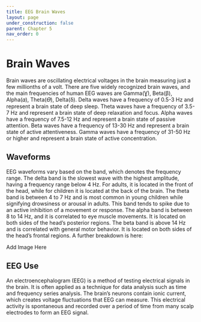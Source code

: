```yaml
---
title: EEG Brain Waves
layout: page
under_construction: false
parent: Chapter 5
nav_order: 0
---
```


# Brain Waves
Brain waves are oscillating electrical voltages in the brain measuring just a few millionths of a volt. There are five widely recognized brain waves, and the main frequencies of human EEG waves are Gamma(Ɣ), Beta(β), Alpha(𝛼), Theta(𝛳), Delta(δ). Delta waves have a frequency of 0.5-3 Hz and represent a brain state of deep sleep. Theta waves have a frequency of 3.5-7 Hz and represent a brain state of deep relaxation and focus. Alpha waves have a frequency of 7.5-12 Hz and represent a brain state of passive attention. Beta waves have a frequency of 13-30 Hz and represent a brain state of active attentiveness. Gamma waves have a frequency of 31-50 Hz or higher and represent a brain state of active concentration.

## Waveforms
EEG waveforms vary based on the band, which denotes the frequency range. The delta band is the slowest wave with the highest amplitude, having a frequency range below 4 Hz. For adults, it is located in the front of the head, while for children it is located at the back of the brain. The theta band is between 4 to 7 Hz and is most common in young children while signifying drowsiness or arousal in adults. This band tends to spike due to an active inhibition of a movement or response. The alpha band is between 8 to 14 Hz, and it is correlated to eye muscle movements. It is located on both sides of the head’s posterior regions. The beta band is above 14 Hz and is correlated with general motor behavior. It is located on both sides of the head’s frontal regions. A further breakdown is here:

Add Image Here
## EEG Use
An electroencephalogram (EEG) is a method of testing electrical signals in the brain. It is often applied as a technique for data analysis such as time and frequency series analysis. The brain’s neurons contain ionic current, which creates voltage fluctuations that EEG can measure. This electrical activity is spontaneous and recorded over a period of time from many scalp electrodes to form an EEG signal.